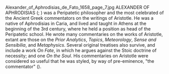 Alexander_of_Aphrodisias_de_Fato_1658_page_7.jpg ALEXANDER OF APHRODISIAS (; ) was a Peripatetic philosopher and the most celebrated of the Ancient Greek commentators on the writings of Aristotle. He was a native of Aphrodisias in Caria, and lived and taught in Athens at the beginning of the 3rd century, where he held a position as head of the Peripatetic school. He wrote many commentaries on the works of Aristotle, extant are those on the _Prior Analytics_, _Topics_, _Meteorology_, _Sense and Sensibilia_, and _Metaphysics_. Several original treatises also survive, and include a work _On Fate_, in which he argues against the Stoic doctrine of necessity; and one _On the Soul_. His commentaries on Aristotle were considered so useful that he was styled, by way of pre-eminence, "the commentator" ().
